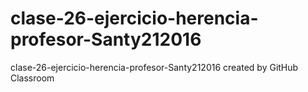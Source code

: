 # clase-26-ejercicio-herencia-profesor-Santy212016
clase-26-ejercicio-herencia-profesor-Santy212016 created by GitHub Classroom
